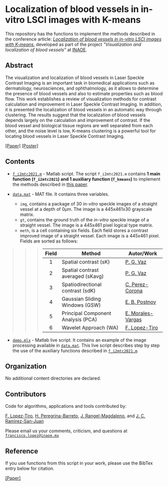 # Localization of blood vessels in in-vitro LSCI images with K-means

This repository has the functions to implement the methods described in the conference article: [*Localization of blood vessels in in-vitro LSCI images with K-means*](https://ieeexplore.ieee.org/document/9460100), developed as part of the project *"Visualization and localization of blood vessels"* at [INAOE](https://www.inaoep.mx). 


## Abstract
The visualization and localization of blood vessels in  Laser Speckle Contrast Imaging is an important task in biomedical applications such as dermatology, neurosciences, and ophthalmology, as it allows to determine the presence of blood vessels and also to estimate properties such as blood flow. 
This work establishes a review of visualization methods for contrast calculation and improvement in Laser Speckle Contrast Imaging. In addition, it is presented the localization of blood vessels in an automatic way through  clustering. The results suggest that the localization of blood vessels depends largely on the calculation and improvement of contrast. If the blood vessel and biological tissue regions are well separated from each other, and the noise level is low, K-means clustering is a powerful tool for locating blood vessels in Laser Speckle Contrast Imaging. 

[[Paper]](https://ieeexplore.ieee.org/document/9460100) [[Poster]](https://www.researchgate.net/publication/350372727_Localization_of_Blood_Vessels_in_In-Vitro_LSCI_Images_with_K-Means)


## Contents


* [`f_i2mtc2021.m`](https://github.com/friscolt/i2mtc-2021/blob/main/f_i2mtc2021.m) -  Matlab script. The script  `f_i2mtc2021.m` contains **1 main function (`f_i2mtc2021`) and 1 auxiliary function (`f_kmeans`)** to implement the methods described in [this paper](https://github.com/friscolt/i2mtc-2021/blob/main/i2mtc2021.pdf).

* [`data.mat`](https://github.com/friscolt/i2mtc-2021/blob/master/data.mat) - MAT file. It contains three variables. 
  *  `img`, contains a package of 30 *in-vitro* speckle images of a straight vessel at a depth of 0µm. The image is a 445x461x30 grayscale matrix.
  *  `gt`, contains the ground truth of the *in-vitro* speckle image of a straight vessel. The image is a 445x461 pixel logical type matrix.
  *  `meth`, is a cell containing six fields. Each field stores a contrast improved image of a straight vessel. Each image is a 445x461 pixel. Fields are sorted as follows: 

>>> | Field | Method                             | Autor/Work |
>>> |:-----:|------------------------------------|----------|
>>> |   1   | Spatial contrast (sK)              | [P. G. Vaz](https://ieeexplore.ieee.org/abstract/document/7416623?casa_token=RUr6BEDVZUUAAAAA:MSi_qG69pN-ZfVTI06MfAlyOEw6ecpfzL8RZch9uS6g0XvnX9VqofxZfK5hvo67Cgv_rGm8Aqw_IyK0)|
>>> |   2   | Spatial contrast averaged (sKavg)  | [P. G. Vaz](https://ieeexplore.ieee.org/abstract/document/7416623?casa_token=RUr6BEDVZUUAAAAA:MSi_qG69pN-ZfVTI06MfAlyOEw6ecpfzL8RZch9uS6g0XvnX9VqofxZfK5hvo67Cgv_rGm8Aqw_IyK0)|
>>> |   3   | Spatiodirectional contrast (sdK)   | [C. Perez-Corona](https://ieeexplore.ieee.org/abstract/document/8409711?casa_token=OTHCP6Y-6EAAAAAA:en4MP3EizgMHhgkB4SxVE6dKIQbYrnoKDb5y6fUWHcKyBKscfmrSvY6FdAdQjYuPAT8-UdbaFg7htNk)|
>>> |   4   | Gaussian Sliding Windows (GSW)     | [E. B. Postnov](https://onlinelibrary.wiley.com/doi/abs/10.1002/cnm.3186)|
>>> |   5   | Principal Component Analysis (PCA) | [E. Morales-Vargas](https://ieeexplore.ieee.org/abstract/document/8409778?casa_token=G9z1S_uM4N4AAAAA:OvOdflz7emfqpSBYVh5dw7Wa9It4fJZ1PhbhMy7kt69hSn3xGlgi7YQGcrFN8uqK8SIdNE5hpMRWo8Y)|
>>> |   6   | Wavelet Approach (WA)              | [F. Lopez-Tiro](https://ieeexplore.ieee.org/abstract/document/9129242)|

* [`demo.mlx`](https://github.com/friscolt/i2mtc-2021/blob/master/main.mlx) - Matlab live script. It contains an example of the image processing available in [`data.mat`](https://github.com/friscolt/i2mtc-2021/blob/master/data.mat). This live script describes step by step the use of the auxiliary functions described in [`f_i2mtc2021.m`](https://github.com/friscolt/i2mtc-2021/blob/master/f_i2mtc2021.m) 

## Organization

No additional content directories are declared. 



## Contributors

Code for algorithms, applications and tools contributed by:

[F. Lopez-Tiro](https://scholar.google.es/citations?user=IlG06bYAAAAJ&hl=es), [H. Peregrina-Barreto](https://scholar.google.es/citations?user=Wh2blp0AAAAJ&hl=es), [J. Rangel-Magdaleno](https://scholar.google.es/citations?user=aBNkfEsAAAAJ&hl=es), and [J. C. Ramirez-San-Juan](https://scholar.google.es/citations?user=xN03bqgAAAAJ&hl=es)

Please email us your comments, criticism, and questions at [`francisco.lopez@inaoe.mx`](mailto:francisco.lopez@inaoe.com?subject=[GitHub]%20i2mtc2021%20repository)


## Reference

If you use functions from this script in your work, please use the BibTex entry below for citation.

[[Paper]](https://ieeexplore.ieee.org/document/9460100)

```

```

